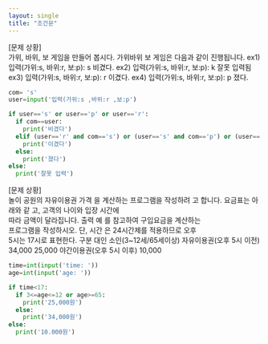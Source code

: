 ```yaml
---
layout: single
title: "조건문"
---
```


[문제 상황]  
 가위, 바위, 보 게임을 만들어 봅시다. 가위바위 
보 게임은 다음과 같이 진행됩니다. 
ex1) 
입력(가위:s, 바위:r, 보:p): s 
비겼다. 
ex2) 
입력(가위:s, 바위:r, 보:p): k 
잘못 입력됨 
ex3) 
입력(가위:s, 바위:r, 보:p): r 
이겼다. 
ex4) 
입력(가위:s, 바위:r, 보:p): p 
졌다. 

~~~python
com= 's'
user=input('입력(가위:s ,바위:r ,보:p')

if user=='s' or user=='p' or user=='r':
  if com==user:
    print('비겼다')
  elif (user=='r' and com=='s') or (user=='s' and com=='p') or (user=='p' and com=='r'):
    print('이겼다')
  else:
    print('졌다')
else:
  print('잘못 입력')
~~~

[문제 상황]  
 놀이 공원의 자유이용권 가격 
을 계산하는 프로그램을 작성하려 
고 합니다. 요금표는 아래와 같 
고, 고객의 나이와 입장 시간에  
따라 금액이 달라집니다. 출력 예 
를 참고하여 구입요금을 계산하는  
프로그램을 작성하시오. 단, 시간 
은 24시간제를 적용하므로 오후  
5시는 17시로 표현한다. 
구분 대인 소인(3~12세/65세이상) 
자유이용권(오후 5시 이전) 34,000 25,000 
야간이용권(오후 5시 이후) 10,000 

~~~python
time=int(input('time: '))
age=int(input('age: '))

if time<17:
  if 3<=age<=12 or age>=65:
    print('25,000원')
  else:
    print('34,000원')
else:
  print('10.000원')
~~~
